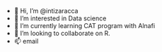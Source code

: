 - 👋 Hi, I’m @intizaracca
- 👀 I’m interested in Data science
- 🌱 I’m currently learning CAT program with Alnafi
- 💞️ I’m looking to collaborate on R.
- 📫 email

<!---
intizaracca/intizaracca is a ✨ special ✨ repository because its `README.md` (this file) appears on your GitHub profile.
You can click the Preview link to take a look at your changes.
--->
